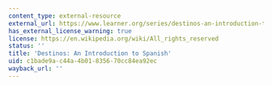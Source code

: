 ```yaml
---
content_type: external-resource
external_url: https://www.learner.org/series/destinos-an-introduction-to-spanish/
has_external_license_warning: true
license: https://en.wikipedia.org/wiki/All_rights_reserved
status: ''
title: 'Destinos: An Introduction to Spanish'
uid: c1bade9a-c44a-4b01-8356-70cc84ea92ec
wayback_url: ''
---
```

